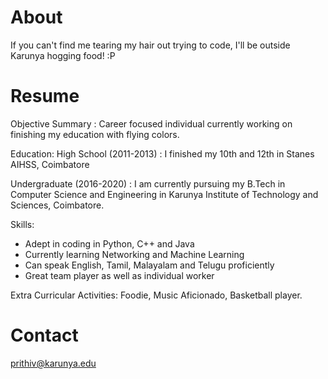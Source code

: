 # About
If you can't find me tearing my hair out trying to code, I'll be outside Karunya hogging food! :P
# Resume
Objective Summary :
Career focused individual currently working on finishing my education with flying colors. 
 
Education:
High School (2011-2013) : I finished my 10th and 12th in Stanes AIHSS, Coimbatore

Undergraduate (2016-2020) : I am currently pursuing my B.Tech in Computer Science and Engineering in Karunya Institute of Technology and Sciences, Coimbatore. 
 
Skills:
* Adept in coding in Python, C++ and Java
* Currently learning Networking and Machine Learning
* Can speak English, Tamil, Malayalam and Telugu proficiently
* Great team player as well as individual worker
 
Extra Curricular Activities:
Foodie, Music Aficionado, Basketball player. 
# Contact
prithiv@karunya.edu 
